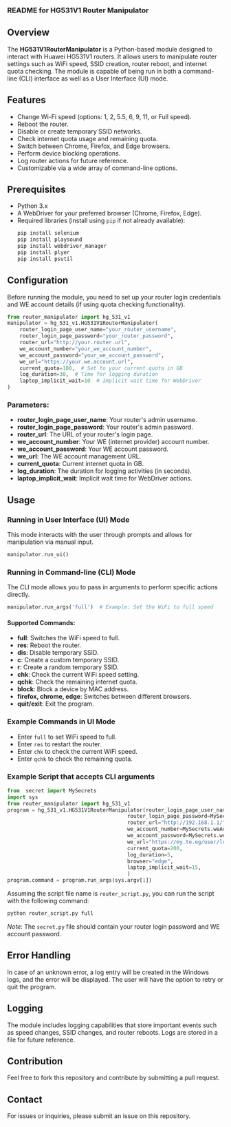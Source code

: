 ### README for HG531V1 Router Manipulator

## Overview
The **HG531V1RouterManipulator** is a Python-based module designed to interact with Huawei HG531V1 routers. It allows users to manipulate router settings such as WiFi speed, SSID creation, router reboot, and internet quota checking. The module is capable of being run in both a command-line (CLI) interface as well as a User Interface (UI) mode.

## Features
- Change Wi-Fi speed (options: 1, 2, 5.5, 6, 9, 11, or Full speed).
- Reboot the router.
- Disable or create temporary SSID networks.
- Check internet quota usage and remaining quota.
- Switch between Chrome, Firefox, and Edge browsers.
- Perform device blocking operations.
- Log router actions for future reference.
- Customizable via a wide array of command-line options.

## Prerequisites
- Python 3.x
- A WebDriver for your preferred browser (Chrome, Firefox, Edge).
- Required libraries (install using `pip` if not already available):
  ```bash
  pip install selenium
  pip install playsound
  pip install webdriver_manager
  pip install plyer
  pip install psutil
  ```


## Configuration
Before running the module, you need to set up your router login credentials and WE account details (if using quota checking functionality).

```python
from router_manipulator import hg_531_v1
manipulator = hg_531_v1.HG531V1RouterManipulator(
    router_login_page_user_name="your_router_username",
    router_login_page_password="your_router_password",
    router_url="http://your.router.url",
    we_account_number="your_we_account_number",
    we_account_password="your_we_account_password",
    we_url="https://your.we.account.url",
    current_quota=100,  # Set to your current quota in GB
    log_duration=30,  # Time for logging duration
    laptop_implicit_wait=10  # Implicit wait time for WebDriver
)
```

### Parameters:
- **router_login_page_user_name**: Your router's admin username.
- **router_login_page_password**: Your router's admin password.
- **router_url**: The URL of your router's login page.
- **we_account_number**: Your WE (internet provider) account number.
- **we_account_password**: Your WE account password.
- **we_url**: The WE account management URL.
- **current_quota**: Current internet quota in GB.
- **log_duration**: The duration for logging activities (in seconds).
- **laptop_implicit_wait**: Implicit wait time for WebDriver actions.

## Usage

### Running in User Interface (UI) Mode
This mode interacts with the user through prompts and allows for manipulation via manual input.

```python
manipulator.run_ui()
```

### Running in Command-line (CLI) Mode
The CLI mode allows you to pass in arguments to perform specific actions directly.

```python
manipulator.run_args('full')  # Example: Set the WiFi to full speed
```

#### Supported Commands:
- **full**: Switches the WiFi speed to full.
- **res**: Reboot the router.
- **dis**: Disable temporary SSID.
- **c**: Create a custom temporary SSID.
- **r**: Create a random temporary SSID.
- **chk**: Check the current WiFi speed setting.
- **qchk**: Check the remaining internet quota.
- **block**: Block a device by MAC address.
- **firefox, chrome, edge**: Switches between different browsers.
- **quit/exit**: Exit the program.

### Example Commands in UI Mode
- Enter `full` to set WiFi speed to full.
- Enter `res` to restart the router.
- Enter `chk` to check the current WiFi speed.
- Enter `qchk` to check the remaining quota.

### Example Script that accepts CLI arguments
```python
from  secret import MySecrets
import sys
from router_manipulator import hg_531_v1
program = hg_531_v1.HG531V1RouterManipulator(router_login_page_user_name="admin",
                                       router_login_page_password=MySecrets.routerLoginPagePassword,
                                       router_url="http://192.168.1.1/",
                                       we_account_number=MySecrets.weAccountNumber,
                                       we_account_password=MySecrets.weAccountPassword,
                                       we_url="https://my.te.eg/user/login",
                                       current_quota=200,
                                       log_duration=5,
                                       browser="edge",
                                       laptop_implicit_wait=15,
                                       )
program.command = program.run_args(sys.argv[1])
```

Assuming the script file name is `router_script.py`, you can run the script with the following command:
```bash
python router_script.py full
```

*Note*: The `secret.py` file should contain your router login password and WE account password.

## Error Handling
In case of an unknown error, a log entry will be created in the Windows logs, and the error will be displayed. The user will have the option to retry or quit the program.

## Logging
The module includes logging capabilities that store important events such as speed changes, SSID changes, and router reboots. Logs are stored in a file for future reference.

## Contribution
Feel free to fork this repository and contribute by submitting a pull request.

## Contact
For issues or inquiries, please submit an issue on this repository.


